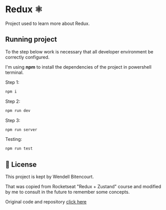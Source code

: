 # Redux ⚛️

Project used to learn more about Redux.

## Running project

To the step below work is necessary that all developer environment be correctly configured.

I'm using **npm** to install the dependencies of the project in powershell terminal.

Step 1:

```cl
npm i
```

Step 2:

```cl
npm run dev
```

Step 3:

```cl
npm run server
```

Testing:

```cl
npm run test
```

## 📄 License

This project is kept by Wendell Bitencourt.

That was copied from Rocketseat "Redux + Zustand" course and modified by me to consult in the future to remember some concepts.

Original code and repository <a target="_blank" href="https://github.com/rocketseat-education/ignite-redux-zustand">click here</a>

<br />
